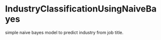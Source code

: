# IndustryClassificationUsingNaiveBayes
simple naive bayes model to predict industry from job title.
